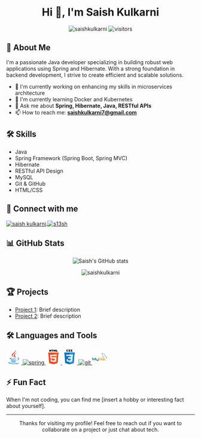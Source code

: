 <h1 align="center">Hi 👋, I'm Saish Kulkarni</h1>

<p align="center">
  <img src="https://komarev.com/ghpvc/?username=saishkulkarni&label=Profile%20views&color=0e75b6&style=flat" alt="saishkulkarni" />
  <img src="https://visitor-badge.glitch.me/badge?page_id=saishkulkarni.saishkulkarni" alt="visitors"/>
</p>

## 🚀 About Me
I'm a passionate Java developer specializing in building robust web applications using Spring and Hibernate. With a strong foundation in backend development, I strive to create efficient and scalable solutions.

- 🔭 I'm currently working on enhancing my skills in microservices architecture
- 🌱 I'm currently learning Docker and Kubernetes
- 💬 Ask me about **Spring, Hibernate, Java, RESTful APIs**
- 📫 How to reach me: **saishkulkarni7@gmail.com**

## 🛠️ Skills
- Java
- Spring Framework (Spring Boot, Spring MVC)
- Hibernate
- RESTful API Design
- MySQL
- Git & GitHub
- HTML/CSS

## 🔗 Connect with me
<p align="left">
  <a href="https://www.linkedin.com/in/saish-kulkarni-777a44288/" target="blank">
    <img align="center" src="https://raw.githubusercontent.com/rahuldkjain/github-profile-readme-generator/master/src/images/icons/Social/linked-in-alt.svg" alt="saish kulkarni" height="30" width="40" />
  </a>
  <a href="https://instagram.com/s13sh" target="blank">
    <img align="center" src="https://raw.githubusercontent.com/rahuldkjain/github-profile-readme-generator/master/src/images/icons/Social/instagram.svg" alt="s13sh" height="30" width="40" />
  </a>
</p>

## 📊 GitHub Stats

<p align="center">
  <img src="https://github-readme-stats.vercel.app/api?username=saishkulkarni&show_icons=true&theme=radical" alt="Saish's GitHub stats" />
</p>

<p align="center">
  <img src="https://github-readme-stats.vercel.app/api/top-langs?username=saishkulkarni&show_icons=true&locale=en&layout=compact" alt="saishkulkarni" />
</p>

## 🏆 Projects
- [Project 1](link-to-project-1): Brief description
- [Project 2](link-to-project-2): Brief description


## 🛠️ Languages and Tools
<p align="left">
  <a href="https://www.java.com" target="_blank" rel="noreferrer">
    <img src="https://raw.githubusercontent.com/devicons/devicon/master/icons/java/java-original.svg" alt="java" width="40" height="40"/>
  </a>
  <a href="https://spring.io/" target="_blank" rel="noreferrer">
    <img src="https://www.vectorlogo.zone/logos/springio/springio-icon.svg" alt="spring" width="40" height="40"/>
  </a>
  <a href="https://www.w3.org/html/" target="_blank" rel="noreferrer">
    <img src="https://raw.githubusercontent.com/devicons/devicon/master/icons/html5/html5-original-wordmark.svg" alt="html5" width="40" height="40"/>
  </a>
  <a href="https://www.w3schools.com/css/" target="_blank" rel="noreferrer">
    <img src="https://raw.githubusercontent.com/devicons/devicon/master/icons/css3/css3-original-wordmark.svg" alt="css3" width="40" height="40"/>
  </a>
  <a href="https://git-scm.com/" target="_blank" rel="noreferrer">
    <img src="https://www.vectorlogo.zone/logos/git-scm/git-scm-icon.svg" alt="git" width="40" height="40"/>
  </a>
  <a href="https://www.mysql.com/" target="_blank" rel="noreferrer">
    <img src="https://raw.githubusercontent.com/devicons/devicon/master/icons/mysql/mysql-original-wordmark.svg" alt="mysql" width="40" height="40"/>
  </a>
</p>

## ⚡ Fun Fact
When I'm not coding, you can find me [insert a hobby or interesting fact about yourself].

---

<p align="center">
  Thanks for visiting my profile! Feel free to reach out if you want to collaborate on a project or just chat about tech.
</p>

